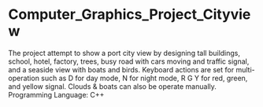 # Computer_Graphics_Project_Cityview
The project attempt to show a port city view by designing tall buildings, school, hotel, factory, trees, busy road with cars moving and traffic signal, and a seaside view with boats and birds.
Keyboard actions are set for multi-operation such as D for day mode, N for night mode, R G Y for red, green, and yellow signal. Clouds & boats can also be operate manually.
Programming Language: C++
